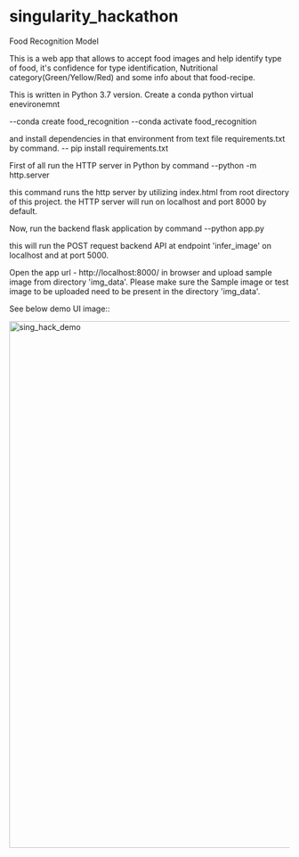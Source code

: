 # singularity_hackathon

Food Recognition Model


This is a web app that allows to accept food images and help identify type of food, it's confidence for type identification,
Nutritional category(Green/Yellow/Red) and some info about that food-recipe.


This is written in Python 3.7 version. Create a conda python virtual enevironemnt

--conda create food_recognition
--conda activate food_recognition


and install dependencies in that environment from text file requirements.txt by command.
-- pip install requirements.txt


First of all run the HTTP server in Python by command
--python -m http.server

this command runs the http server by utilizing index.html from root directory of this project. 
the HTTP server will run on localhost and port 8000 by default.


Now, run the backend flask application by command
--python app.py

this will run the POST request backend API at endpoint 'infer_image' on localhost and at port 5000.


Open the app url - http://localhost:8000/ in browser and upload sample image from directory 'img_data'. 
Please make sure the Sample image or test image to be uploaded need to be present in the directory 'img_data'.


See below demo UI image::

<img width="945" alt="sing_hack_demo" src="https://user-images.githubusercontent.com/25390594/227732582-b96af906-e717-40e8-8ed7-c2b8044df826.png">

